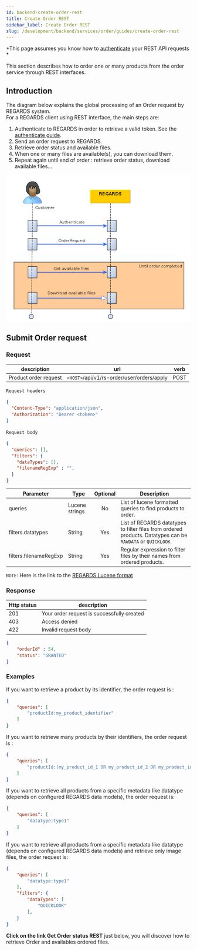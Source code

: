 ```yaml
---
id: backend-create-order-rest
title: Create Order REST
sidebar_label: Create Order REST
slug: /development/backend/services/order/guides/create-order-rest
---
```


*This page assumes you know how to [authenticate](../../authentication/api-guides/get-token-curl.md) your REST API requests *

This section describes how to order one or many products from the order service through REST interfaces.

## Introduction

The diagram below explains the global processing of an Order request by REGARDS system.  
For a REGARDS client using REST interface, the main steps are:
1. Authenticate to REGARDS in order to retrieve a valid token. See the [authenticate guide](../../authentication/api-guides/get-token-curl.md).
1. Send an order request to REGARDS.
1. Retrieve order status and available files.
1. When one or many files are available(s), you can download them. 
1. Repeat again until end of order : retrieve order status, download available files...

![sequence](./restore-request-nominal-rest.png)


## Submit Order request

### Request

| description | url | verb |
| ----------- | --- | ---- |
| Product order request | `<HOST>`/api/v1/rs-order/user/orders/apply | POST |

`Request headers`
```json
{
  "Content-Type": "application/json",
  "Authorization": "Bearer <token>"
}
```

`Request body`

```json
{
  "queries": [],
  "filters": {
    "dataTypes": [],
    "filenameRegExp" : "",
  }
}
```
 | Parameter | Type | Optional | Description |
| --------- | ---- | :------: | ----------- |
| queries | Lucene strings | No | List of lucene formatted queries to find products to order. |
| filters.datatypes | String | Yes | List of REGARDS datatypes to filter files from ordered products. Datatypes can be `RAWDATA` or `QUICKLOOK` |
| filters.filenameRegExp | String | Yes | Regular expression to filter files by their names from ordered products. |

`NOTE`: Here is the link to the [REGARDS Lucene format](https://regardsoss.github.io/docs/development/appendices/lucene-query/)

### Response

| Http status | description |
| ----------- | ------------ |
| 201         | Your order request is successfully created |
| 403         | Access denied |
| 422         | Invalid request body |

```json
{
    "orderId" : 54,
    "status": "GRANTED"
}
```

### Examples

If you want to retrieve a product by its identifier, the order request is :
```json
{
    "queries": [
        "productId:my_product_identifier"
    ]
}
```

If you want to retrieve many products by their identifiers, the order request is :
```json
{
    "queries": [
        "productId:(my_product_id_1 OR my_product_id_2 OR my_product_id_3 OR my_product_id_4)"
    ]
}
```

If you want to retrieve all products from a specific metadata like datatype (depends on configured REGARDS data models), the order request is:
```json
{
    "queries": [
        "datatype:type1"
    ]
}
```

If you want to retrieve all products from a specific metadata like datatype (depends on configured REGARDS data models) and retrieve only image files, the order request is:
```json
{
    "queries": [
        "datatype:type1"
    ],
    "filters": {
        "dataTypes": [
            "QUICKLOOK"
        ],
    }
}
```

**Click on the link Get Order status REST** just below, you will discover how to retrieve Order and availables ordered files.

